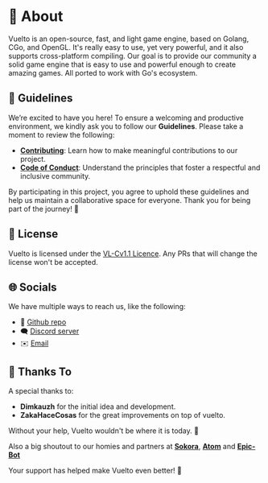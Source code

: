 # 👋 About
Vuelto is an open-source, fast, and light game engine, based on Golang, CGo, and OpenGL. It's really easy to use, yet very powerful, and it also supports cross-platform compiling. Our goal is to provide our community a solid game engine that is easy to use and powerful enough to create amazing games. All ported to work with Go's ecosystem.

## 📖 Guidelines

We’re excited to have you here! To ensure a welcoming and productive environment, we kindly ask you to follow our **Guidelines**. Please take a moment to review the following:

- **[Contributing](https://vuelto.pp.ua/about/contributing/)**: Learn how to make meaningful contributions to our project.
- **[Code of Conduct](https://vuelto.pp.ua/about/coc/)**: Understand the principles that foster a respectful and inclusive community.

By participating in this project, you agree to uphold these guidelines and help us maintain a collaborative space for everyone. Thank you for being part of the journey! 🚀

## 🔐 License

Vuelto is licensed under the [VL-Cv1.1 Licence](https://vuelto.pp.ua/about/license). Any PRs that will change the license won't be accepted.

## 🌐 Socials
We have multiple ways to reach us, like the following:

- 🐙 [Github repo](https://vuelto.pp.ua/repo)
- 🗨️ [Discord server](https://vuelto.pp.ua/discord)
- ✉️ [Email](mailto:dima@vuelto.pp.ua)

## 🙌 Thanks To

A special thanks to:

- **Dimkauzh** for the initial idea and development.
- **ZakaHaceCosas** for the great improvements on top of vuelto.

Without your help, Vuelto wouldn't be where it is today. 🙌

Also a big shoutout to our homies and partners at [**Sokora**](https://sokora.org), [**Atom**](https://atomlabs.ie) and [**Epic-Bot**](https://bamb.cl/epic-bot/)

Your support has helped make Vuelto even better! 🤝
